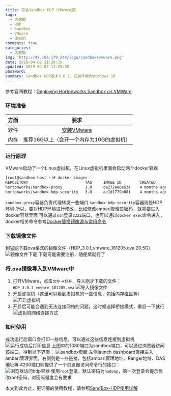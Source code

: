 ```yaml
---
title: 安装SandBox HDP（VMware版）
tags:
  - 大数据
  - HDP
  - SandBox
  - VMware
  - 虚拟机
comments: true
categories:
  - 大数据
img: 'http://47.106.179.244/logo/sandbox+vmware.png'
date: 2019-04-02 11:28:35
updated: 2019-04-02 11:28:35
password:
summary: SandBox HDP版本3.0.1，安装环境为Windows 10
---
```

参考官网教程：[Deploying Hortonworks Sandbox on VMWare](https://hortonworks.com/tutorial/sandbox-deployment-and-install-guide/section/2/)
### 环境准备

|方面|要求|
|:--:|:--:|
|软件|[安装VMware](https://my.vmware.com/cn/web/vmware/downloads)|
|内存|推荐16G以上（会开一个内存为10G的虚拟机）|

### 运行原理
VMware启动了一个Linux虚拟机，在Linux虚拟机里面会启动两个docker容器
```bash
[root@sandbox-host ~]# docker images
REPOSITORY                         TAG     IMAGE ID        CREATED        SIZE
hortonworks/sandbox-proxy          1.0     ca272ae0e63a    4 months ago   109MB
hortonworks/sandbox-hdp-security   3.0     ae1d1779b081    4 months ago   27.5GB
```
`sandbox-proxy`容器负责代理转发一些端口
`sandbox-hdp-security`容器则是HDP环境
所以，要对HDP环境进行修改，比如修改ambari管理员密码，就需要进入docker容器里面
可以通过`ssh`登录`2222`端口，也可以通过`docker exec`命令进入，docker相关命令参考[Docker替换镜像源与常用命令](http://blog.hming.org/2018/09/18/Docker%E6%9B%BF%E6%8D%A2%E9%95%9C%E5%83%8F%E6%BA%90%E4%B8%8E%E5%B8%B8%E7%94%A8%E5%91%BD%E4%BB%A4/)
### 下载镜像文件
到[官网](https://hortonworks.com/downloads/#sandbox)下载ova格式的镜像文件（HDP_3.0.1_vmware_181205.ova 20.5G）
![镜像文件下载](http://47.106.179.244/安装sandbox-VMware/VMware镜像文件下载.png)
下载可能需要注册，随便填就行了
### 将.ova镜像导入到VMware中
1. 打开VMware，点击`文件`->`打开`，导入刚才下载的文件：`HDP_3.0.1_vmware_181205.ova`
![导入镜像文件](http://47.106.179.244/安装sandbox-VMware/VMware导入镜像文件.png)
2. 开启虚拟机（这里可以看到虚拟机的一些信息，包括内存磁盘等）
![开启虚拟机](http://47.106.179.244/安装sandbox-VMware/VMware开启虚拟机.png)
3. 开启后可能会遇到无法连接网络的问题，这时候选择桥接模式，重启一下就行
![虚拟机网络连接方式](http://47.106.179.244/安装sandbox-VMware/虚拟机网络连接方式.png)
### 如何使用
成功运行后窗口会打印一些信息，可以通过这些信息连接到虚拟机
![运行成功后打印信息](http://47.106.179.244/安装sandbox-VMware/运行成功后打印信息.png)
上图中的1080端口为sandbox端口，可以通过浏览器访问该端口，得到以下界面：
![sandbox页面](http://47.106.179.244/sandbox-hdp使用详解/sandbox页面.png)
左侧launch dashboard直接进入ambari管理界面，右侧则是一些链接，包括ambari管理地址、Ranger地址、DAS地址等
4200端口则提供了一个浏览器访问命令行的接口：
![浏览器访问hdp容器](http://47.106.179.244/sandbox-hdp使用详解/浏览器访问hdp容器.png)
使用`root`登录，默认密码为`hadoop`，第一次登录会提示修改root密码，对密码强度会有要求

本文到此为止，更详细的使用教程，请参照[SandBox-HDP使用详解](http://blog.hming.org/2019/04/04/SandBox-HDP使用详解/)